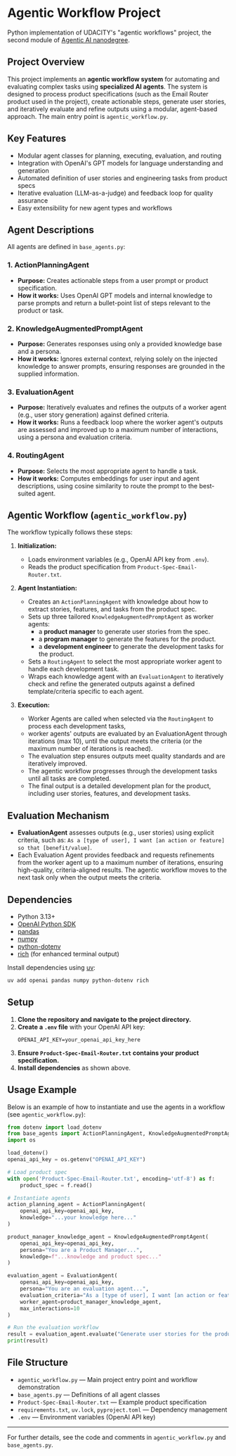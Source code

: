 # Agentic Workflow Project

Python implementation of UDACITY's "agentic workflows" project, the second module of [Agentic AI nanodegree](https://www.udacity.com/course/agentic-ai--nd900).


## Project Overview
This project implements an **agentic workflow system** for automating and evaluating complex tasks using **specialized AI agents**. The system is designed to process product specifications (such as the Email Router product used in the project), create actionable steps, generate user stories, and iteratively evaluate and refine outputs using a modular, agent-based approach. The main entry point is `agentic_workflow.py`.

## Key Features
- Modular agent classes for planning, executing, evaluation, and routing
- Integration with OpenAI's GPT models for language understanding and generation
- Automated definition of user stories and engineering tasks from product specs
- Iterative evaluation (LLM-as-a-judge) and feedback loop for quality assurance
- Easy extensibility for new agent types and workflows

## Agent Descriptions
All agents are defined in `base_agents.py`:

### 1. **ActionPlanningAgent**
- **Purpose:** Creates actionable steps from a user prompt or product specification.
- **How it works:** Uses OpenAI GPT models and internal knowledge to parse prompts and return a bullet-point list of steps relevant to the product or task.

### 2. **KnowledgeAugmentedPromptAgent**
- **Purpose:** Generates responses using only a provided knowledge base and a persona.
- **How it works:** Ignores external context, relying solely on the injected knowledge to answer prompts, ensuring responses are grounded in the supplied information.

### 3. **EvaluationAgent**
- **Purpose:** Iteratively evaluates and refines the outputs of a worker agent (e.g., user story generation) against defined criteria.
- **How it works:** Runs a feedback loop where the worker agent's outputs are assessed and improved up to a maximum number of interactions, using a persona and evaluation criteria.

### 4. **RoutingAgent**
- **Purpose:** Selects the most appropriate agent to handle a task.
- **How it works:** Computes embeddings for user input and agent descriptions, using cosine similarity to route the prompt to the best-suited agent.


## Agentic Workflow (`agentic_workflow.py`)
The workflow typically follows these steps:
1. **Initialization:**
   - Loads environment variables (e.g., OpenAI API key from `.env`).
   - Reads the product specification from `Product-Spec-Email-Router.txt`.
2. **Agent Instantiation:**
   - Creates an `ActionPlanningAgent` with knowledge about how to extract stories, features, and tasks from the product spec.
   - Sets up three tailored `KnowledgeAugmentedPromptAgent` as worker agents:
        - a **product manager** to generate user stories from the spec.
        - a **program manager** to generate the features for the product.
        - a **development engineer** to generate the development tasks for the product.
   - Sets a `RoutingAgent` to select the most appropriate worker agent to handle each development task.
   - Wraps each knowledge agent with an `EvaluationAgent` to iteratively check and refine the generated outputs against a defined template/criteria specific to each agent.

3. **Execution:**
   - Worker Agents are called when selected via the `RoutingAgent` to process each development tasks, 
   - worker agents' outputs are evaluated by an EvaluationAgent through iterations (max 10), until the output meets the criteria (or the maximum number of iterations is reached).
   - The evaluation step ensures outputs meet quality standards and are iteratively improved.
   - The agentic workflow progresses through the development tasks until all tasks are completed.
   - The final output is a detailed development plan for the product, including user stories, features, and development tasks.

## Evaluation Mechanism
- **EvaluationAgent** assesses outputs (e.g., user stories) using explicit criteria, such as: `As a [type of user], I want [an action or feature] so that [benefit/value]`.
- Each Evaluation Agent provides feedback and requests refinements from the worker agent up to a maximum number of iterations, ensuring high-quality, criteria-aligned results. The agentic workflow moves to the next task only when the output meets the criteria.

## Dependencies
- Python 3.13+
- [OpenAI Python SDK](https://pypi.org/project/openai/)
- [pandas](https://pypi.org/project/pandas/)
- [numpy](https://pypi.org/project/numpy/)
- [python-dotenv](https://pypi.org/project/python-dotenv/)
- [rich](https://pypi.org/project/rich/) (for enhanced terminal output)

Install dependencies using [uv](https://github.com/astral-sh/uv):
```sh
uv add openai pandas numpy python-dotenv rich
```

## Setup
1. **Clone the repository and navigate to the project directory.**
2. **Create a `.env` file** with your OpenAI API key:
   ```
   OPENAI_API_KEY=your_openai_api_key_here
   ```
3. **Ensure `Product-Spec-Email-Router.txt` contains your product specification.**
4. **Install dependencies** as shown above.

## Usage Example
Below is an example of how to instantiate and use the agents in a workflow (see `agentic_workflow.py`):

```python
from dotenv import load_dotenv
from base_agents import ActionPlanningAgent, KnowledgeAugmentedPromptAgent, EvaluationAgent
import os

load_dotenv()
openai_api_key = os.getenv("OPENAI_API_KEY")

# Load product spec
with open('Product-Spec-Email-Router.txt', encoding='utf-8') as f:
    product_spec = f.read()

# Instantiate agents
action_planning_agent = ActionPlanningAgent(
    openai_api_key=openai_api_key,
    knowledge="...your knowledge here..."
)

product_manager_knowledge_agent = KnowledgeAugmentedPromptAgent(
    openai_api_key=openai_api_key,
    persona="You are a Product Manager...",
    knowledge=f"...knowledge and product spec..."
)

evaluation_agent = EvaluationAgent(
    openai_api_key=openai_api_key,
    persona="You are an evaluation agent...",
    evaluation_criteria="As a [type of user], I want [an action or feature] so that [benefit/value]",
    worker_agent=product_manager_knowledge_agent,
    max_interactions=10
)

# Run the evaluation workflow
result = evaluation_agent.evaluate("Generate user stories for the product spec")
print(result)
```

## File Structure
- `agentic_workflow.py` — Main project entry point and workflow demonstration
- `base_agents.py` — Definitions of all agent classes
- `Product-Spec-Email-Router.txt` — Example product specification
- `requirements.txt`, `uv.lock`, `pyproject.toml` — Dependency management
- `.env` — Environment variables (OpenAI API key)


---
For further details, see the code and comments in `agentic_workflow.py` and `base_agents.py`.

